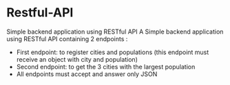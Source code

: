 # Restful-API
Simple backend application using RESTful API
A Simple backend application using RESTful API containing 2 endpoints :
* First endpoint: to register cities and populations (this endpoint must receive an object with city and population)
* Second endpoint: to get the 3 cities with the largest population
* All endpoints must accept and answer only JSON

 

